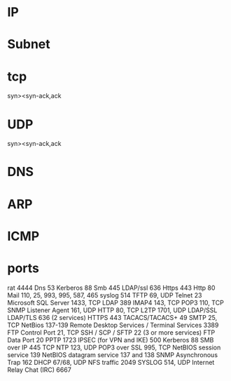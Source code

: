 
# IP
# Subnet

# tcp 
syn><syn-ack,ack

# UDP
syn><syn-ack,ack

# DNS

# ARP

# ICMP

# ports
rat         4444 
Dns         53
Kerberos    88
Smb         445
LDAP/ssl    636
Https       443
Http        80
Mail        110, 25, 993, 995, 587, 465
syslog      514
TFTP        69, UDP
Telnet      23
Microsoft SQL Server 1433, TCP
LDAP        389
IMAP4       143, TCP
POP3        110, TCP
SNMP Listener Agent 161, UDP
HTTP 80, TCP
L2TP 1701, UDP
LDAP/SSL
LDAP/TLS 636 (2 services)
HTTPS 443
TACACS/TACACS+ 49
SMTP 25, TCP
NetBios 137-139
Remote Desktop Services / Terminal Services 3389
FTP Control Port 21, TCP
SSH / SCP / SFTP 22 (3 or more services)
FTP Data Port 20
PPTP 1723
IPSEC (for VPN and IKE) 500
Kerberos 88
SMB over IP 445 TCP
NTP 123, UDP
POP3 over SSL 995, TCP
NetBIOS session service 139
NetBIOS datagram service 137 and 138
SNMP Asynchronous Trap 162
DHCP 67/68, UDP
NFS traffic 2049
SYSLOG 514, UDP
Internet Relay Chat (IRC) 6667
